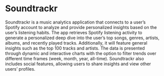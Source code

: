 # Soundtrackr

Soundtrackr is a music analytics application that connects to a user’s Spotify account to analyze and provide personalized insights based on the user’s listening habits. The app retrieves Spotify listening activity to generate a personalized deep dive into the user’s top songs, genres, artists, albums, and recently played tracks. Additionally, it will feature general insights such as the top 100 tracks and artists. The data is presented through dynamic and interactive charts with the option to filter trends over different time frames (week, month, year, all-time). Soundtrackr also includes social features, allowing users to share insights and view other users’ profiles.
